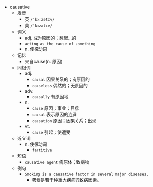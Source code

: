 - causative
  - 发音
    - 英 `/'kɔːzətɪv/`
    - 美 `/'kɔzətɪv/`
  - 词义
    - adj. 成为原因的；惹起…的
    - `acting as the cause of something`
    - n. 使役动词
  - 记忆
    - 来自cause(n. 原因)
  - 同根词
    - adj.
      - `causal` 因果关系的；有原因的
      - `causeless` 偶然的；无原因的
    - adv.
      - `causally` 有原因地
    - n.
      - `cause` 原因；事业；目标
      - `causal` 表示原因的连词
      - `causation` 原因；因果关系；出现
    - vt.
      - `cause` 引起；使遭受
  - 近义词
    - n. 使役动词
      - `factitive`
  - 短语
    - `causative agent` 病原体；致病物 
  - 例句
    - `Smoking is a causative factor in several major diseases.`
      - 吸烟是若干种重大疾病的致病因素。


